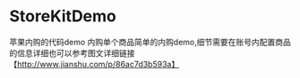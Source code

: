 # StoreKitDemo
苹果内购的代码demo
内购单个商品简单的内购demo,细节需要在账号内配置商品的信息详细也可以参考图文详细链接【http://www.jianshu.com/p/86ac7d3b593a】
